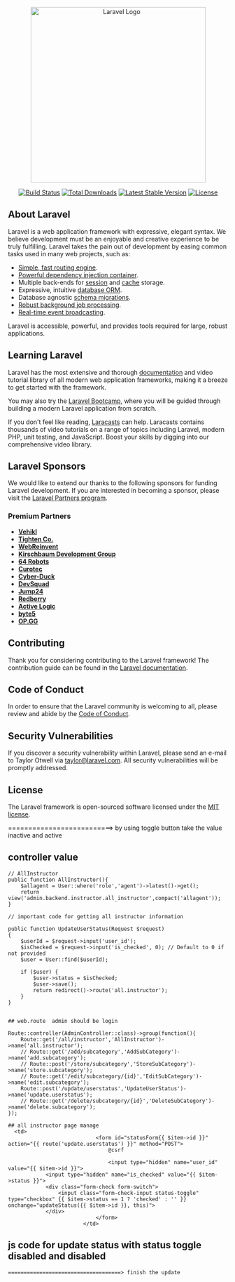 <p align="center"><a href="https://laravel.com" target="_blank"><img src="https://raw.githubusercontent.com/laravel/art/master/logo-lockup/5%20SVG/2%20CMYK/1%20Full%20Color/laravel-logolockup-cmyk-red.svg" width="400" alt="Laravel Logo"></a></p>

<p align="center">
<a href="https://github.com/laravel/framework/actions"><img src="https://github.com/laravel/framework/workflows/tests/badge.svg" alt="Build Status"></a>
<a href="https://packagist.org/packages/laravel/framework"><img src="https://img.shields.io/packagist/dt/laravel/framework" alt="Total Downloads"></a>
<a href="https://packagist.org/packages/laravel/framework"><img src="https://img.shields.io/packagist/v/laravel/framework" alt="Latest Stable Version"></a>
<a href="https://packagist.org/packages/laravel/framework"><img src="https://img.shields.io/packagist/l/laravel/framework" alt="License"></a>
</p>

## About Laravel

Laravel is a web application framework with expressive, elegant syntax. We believe development must be an enjoyable and creative experience to be truly fulfilling. Laravel takes the pain out of development by easing common tasks used in many web projects, such as:

- [Simple, fast routing engine](https://laravel.com/docs/routing).
- [Powerful dependency injection container](https://laravel.com/docs/container).
- Multiple back-ends for [session](https://laravel.com/docs/session) and [cache](https://laravel.com/docs/cache) storage.
- Expressive, intuitive [database ORM](https://laravel.com/docs/eloquent).
- Database agnostic [schema migrations](https://laravel.com/docs/migrations).
- [Robust background job processing](https://laravel.com/docs/queues).
- [Real-time event broadcasting](https://laravel.com/docs/broadcasting).

Laravel is accessible, powerful, and provides tools required for large, robust applications.

## Learning Laravel

Laravel has the most extensive and thorough [documentation](https://laravel.com/docs) and video tutorial library of all modern web application frameworks, making it a breeze to get started with the framework.

You may also try the [Laravel Bootcamp](https://bootcamp.laravel.com), where you will be guided through building a modern Laravel application from scratch.

If you don't feel like reading, [Laracasts](https://laracasts.com) can help. Laracasts contains thousands of video tutorials on a range of topics including Laravel, modern PHP, unit testing, and JavaScript. Boost your skills by digging into our comprehensive video library.

## Laravel Sponsors

We would like to extend our thanks to the following sponsors for funding Laravel development. If you are interested in becoming a sponsor, please visit the [Laravel Partners program](https://partners.laravel.com).

### Premium Partners

- **[Vehikl](https://vehikl.com/)**
- **[Tighten Co.](https://tighten.co)**
- **[WebReinvent](https://webreinvent.com/)**
- **[Kirschbaum Development Group](https://kirschbaumdevelopment.com)**
- **[64 Robots](https://64robots.com)**
- **[Curotec](https://www.curotec.com/services/technologies/laravel/)**
- **[Cyber-Duck](https://cyber-duck.co.uk)**
- **[DevSquad](https://devsquad.com/hire-laravel-developers)**
- **[Jump24](https://jump24.co.uk)**
- **[Redberry](https://redberry.international/laravel/)**
- **[Active Logic](https://activelogic.com)**
- **[byte5](https://byte5.de)**
- **[OP.GG](https://op.gg)**

## Contributing

Thank you for considering contributing to the Laravel framework! The contribution guide can be found in the [Laravel documentation](https://laravel.com/docs/contributions).

## Code of Conduct

In order to ensure that the Laravel community is welcoming to all, please review and abide by the [Code of Conduct](https://laravel.com/docs/contributions#code-of-conduct).

## Security Vulnerabilities

If you discover a security vulnerability within Laravel, please send an e-mail to Taylor Otwell via [taylor@laravel.com](mailto:taylor@laravel.com). All security vulnerabilities will be promptly addressed.

## License

The Laravel framework is open-sourced software licensed under the [MIT license](https://opensource.org/licenses/MIT).



==========================>
by using toggle button take the value inactive and active 
## controller value 
    // AllInstructor
    public function AllInstructor(){
        $allagent = User::where('role','agent')->latest()->get();
        return view('admin.backend.instructor.all_instructor',compact('allagent'));
    }

    // important code for getting all instructor information

    public function UpdateUserStatus(Request $request)
    {
        $userId = $request->input('user_id');
        $isChecked = $request->input('is_checked', 0); // Default to 0 if not provided
        $user = User::find($userId);
    
        if ($user) {
            $user->status = $isChecked;
            $user->save();
            return redirect()->route('all.instructor');
        } 
    }
    

    ## web.route  admin should be login 
      
    Route::controller(AdminController::class)->group(function(){
        Route::get('/all/instructor','AllInstructor')->name('all.instructor');
        // Route::get('/add/subcategory','AddSubCategory')->name('add.subcategory');
        // Route::post('/store/subcategory','StoreSubCategory')->name('store.subcategory');
        // Route::get('/edit/subcategory/{id}','EditSubCategory')->name('edit.subcategory');
        Route::post('/update/userstatus','UpdateUserStatus')->name('update.userstatus');
        // Route::get('/delete/subcategory/{id}','DeleteSubCategory')->name('delete.subcategory');
    });

    ## all instructor page manage 
      <td>
                                <form id="statusForm{{ $item->id }}" action="{{ route('update.userstatus') }}" method="POST">
                                    @csrf
                                   
                                    <input type="hidden" name="user_id" value="{{ $item->id }}">
                <input type="hidden" name="is_checked" value="{{ $item->status }}">
                <div class="form-check form-switch">
                    <input class="form-check-input status-toggle" type="checkbox" {{ $item->status == 1 ? 'checked' : '' }} onchange="updateStatus({{ $item->id }}, this)">
                </div>
                                </form>
                            </td>

## js code for update status with status toggle disabled and disabled 
<script>
    function updateStatus(userId, checkbox) {
        let form = document.getElementById('statusForm' + userId);
        form.querySelector('input[name="is_checked"]').value = checkbox.checked ? 1 : 0;
        form.submit();
    }
    </script>


    ====================================> finish the update 



